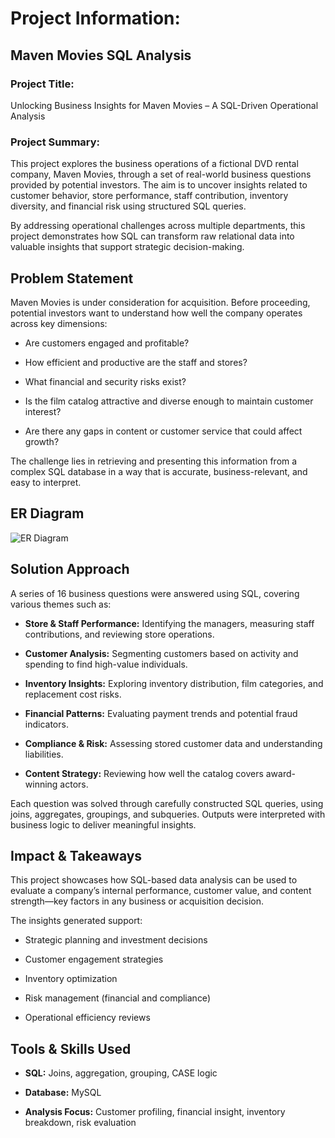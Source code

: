 # Project Information: 
## Maven Movies SQL Analysis

### Project Title:
Unlocking Business Insights for Maven Movies – A SQL-Driven Operational Analysis

### Project Summary:
This project explores the business operations of a fictional DVD rental company, Maven Movies, through a set of real-world business questions provided by potential investors. The aim is to uncover insights related to customer behavior, store performance, staff contribution, inventory diversity, and financial risk using structured SQL queries.

By addressing operational challenges across multiple departments, this project demonstrates how SQL can transform raw relational data into valuable insights that support strategic decision-making.


## Problem Statement

Maven Movies is under consideration for acquisition. Before proceeding, potential investors want to understand how well the company operates across key dimensions:

- Are customers engaged and profitable?

- How efficient and productive are the staff and stores?

- What financial and security risks exist?

- Is the film catalog attractive and diverse enough to maintain customer interest?

- Are there any gaps in content or customer service that could affect growth?

The challenge lies in retrieving and presenting this information from a complex SQL database in a way that is accurate, business-relevant, and easy to interpret.


## ER Diagram 
![ER Diagram](https://github.com/user-attachments/assets/8a1fa42a-d3a2-46b3-b1dd-c4d03f447394)


## Solution Approach

A series of 16 business questions were answered using SQL, covering various themes such as:

- **Store & Staff Performance:** Identifying the managers, measuring staff contributions, and reviewing store operations.

- **Customer Analysis:** Segmenting customers based on activity and spending to find high-value individuals.

- **Inventory Insights:** Exploring inventory distribution, film categories, and replacement cost risks.

- **Financial Patterns:** Evaluating payment trends and potential fraud indicators.

- **Compliance & Risk:** Assessing stored customer data and understanding liabilities.

- **Content Strategy:** Reviewing how well the catalog covers award-winning actors.

Each question was solved through carefully constructed SQL queries, using joins, aggregates, groupings, and subqueries. Outputs were interpreted with business logic to deliver meaningful insights.


## Impact & Takeaways

This project showcases how SQL-based data analysis can be used to evaluate a company’s internal performance, customer value, and content strength—key factors in any business or acquisition decision.

The insights generated support:

- Strategic planning and investment decisions

- Customer engagement strategies

- Inventory optimization

- Risk management (financial and compliance)

- Operational efficiency reviews

## Tools & Skills Used

- **SQL:** Joins, aggregation, grouping, CASE logic

- **Database:** MySQL

- **Analysis Focus:** Customer profiling, financial insight, inventory breakdown, risk evaluation
